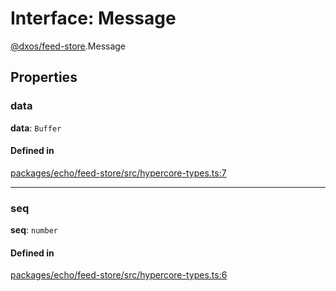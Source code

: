 # Interface: Message

[@dxos/feed-store](../modules/dxos_feed_store.md).Message

## Properties

### data

 **data**: `Buffer`

#### Defined in

[packages/echo/feed-store/src/hypercore-types.ts:7](https://github.com/dxos/dxos/blob/main/packages/echo/feed-store/src/hypercore-types.ts#L7)

___

### seq

 **seq**: `number`

#### Defined in

[packages/echo/feed-store/src/hypercore-types.ts:6](https://github.com/dxos/dxos/blob/main/packages/echo/feed-store/src/hypercore-types.ts#L6)
